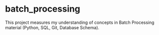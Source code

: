# batch_processing
This project measures my understanding of concepts in Batch Processing material (Python, SQL, Git, Database Schema).
